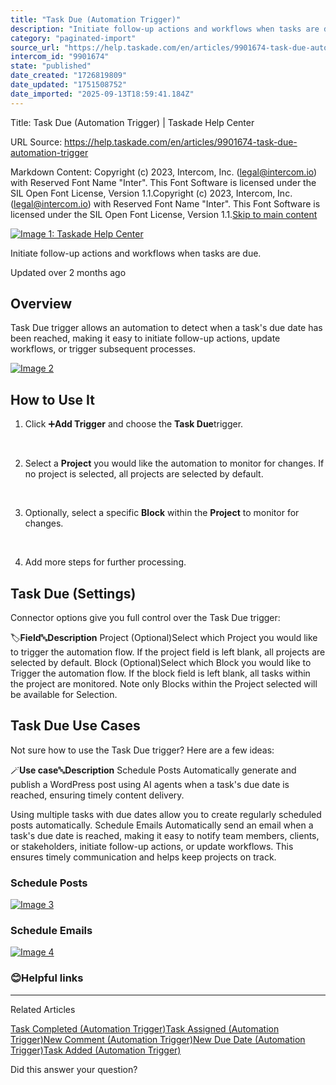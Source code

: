 ```yaml
---
title: "Task Due (Automation Trigger)"
description: "Initiate follow-up actions and workflows when tasks are due."
category: "paginated-import"
source_url: "https://help.taskade.com/en/articles/9901674-task-due-automation-trigger"
intercom_id: "9901674"
state: "published"
date_created: "1726819809"
date_updated: "1751508752"
date_imported: "2025-09-13T18:59:41.184Z"
---
```


Title: Task Due (Automation Trigger) | Taskade Help Center

URL Source: https://help.taskade.com/en/articles/9901674-task-due-automation-trigger

Markdown Content:
Copyright (c) 2023, Intercom, Inc. (legal@intercom.io) with Reserved Font Name "Inter". This Font Software is licensed under the SIL Open Font License, Version 1.1.Copyright (c) 2023, Intercom, Inc. (legal@intercom.io) with Reserved Font Name "Inter". This Font Software is licensed under the SIL Open Font License, Version 1.1.[Skip to main content](https://help.taskade.com/en/articles/9901674-task-due-automation-trigger#main-content)

[![Image 1: Taskade Help Center](https://downloads.intercomcdn.com/i/o/490280/d14603621e78c833c2d0e66f/2d1230f35f3009fff25b2989e93312a5.png)](https://help.taskade.com/en/)

Initiate follow-up actions and workflows when tasks are due.

Updated over 2 months ago

**Overview**
------------

Task Due trigger allows an automation to detect when a task's due date has been reached, making it easy to initiate follow-up actions, update workflows, or trigger subsequent processes.

[![Image 2](https://downloads.intercomcdn.com/i/o/1186830513/8181a345465fbedcc8ea1a3c/CleanShot+2024-09-20+at+16_13_52%402x.png?expires=1757791800&signature=be4d4a3f886b632f858020782b68825a23a5989ce2a5e3e0f0dc61f641aeca78&req=dSEvEMF9nYReWvMW1HO4zYdHG8wDa5wObCFNx6QGzSXnSak3AzD6MopdKsFw%0A9%2Bt09ijPbeE5HqOpJFM%3D%0A)](https://downloads.intercomcdn.com/i/o/1186830513/8181a345465fbedcc8ea1a3c/CleanShot+2024-09-20+at+16_13_52%402x.png?expires=1757791800&signature=be4d4a3f886b632f858020782b68825a23a5989ce2a5e3e0f0dc61f641aeca78&req=dSEvEMF9nYReWvMW1HO4zYdHG8wDa5wObCFNx6QGzSXnSak3AzD6MopdKsFw%0A9%2Bt09ijPbeE5HqOpJFM%3D%0A)

**How to Use It**
-----------------

1.   Click ➕**Add Trigger** and choose the **Task Due**trigger. 

​

2.   Select a **Project** you would like the automation to monitor for changes. If no project is selected, all projects are selected by default.

​

3.   Optionally, select a specific **Block** within the **Project** to monitor for changes.

​

4.   Add more steps for further processing.

**Task Due (Settings)**
-----------------------

Connector options give you full control over the Task Due trigger:

🏷️**Field**🔤**Description**
Project (Optional)Select which Project you would like to trigger the automation flow. If the project field is left blank, all projects are selected by default.
Block (Optional)Select which Block you would like to Trigger the automation flow. If the block field is left blank, all tasks within the project are monitored. Note only Blocks within the Project selected will be available for Selection.

**Task Due Use Cases**
----------------------

Not sure how to use the Task Due trigger? Here are a few ideas:

🪄**Use case**🔤**Description**
Schedule Posts Automatically generate and publish a WordPress post using AI agents when a task's due date is reached, ensuring timely content delivery.

Using multiple tasks with due dates allow you to create regularly scheduled posts automatically.
Schedule Emails Automatically send an email when a task's due date is reached, making it easy to notify team members, clients, or stakeholders, initiate follow-up actions, or update workflows. This ensures timely communication and helps keep projects on track.

### Schedule Posts

[![Image 3](https://downloads.intercomcdn.com/i/o/1186837344/1cc685868efd87accaf3ee17/CleanShot+2024-09-20+at+16_20_48%402x.png?expires=1757791800&signature=d34def7b617ea5e803913f5f5e845d38455c839cc204a0440db9310942283b34&req=dSEvEMF9moJbXfMW1HO4zcSlSgaKvamSZ3bhHp5zRvNQ318UBxcElb9jfLeP%0ACl2pciXlcTKed764gyc%3D%0A)](https://downloads.intercomcdn.com/i/o/1186837344/1cc685868efd87accaf3ee17/CleanShot+2024-09-20+at+16_20_48%402x.png?expires=1757791800&signature=d34def7b617ea5e803913f5f5e845d38455c839cc204a0440db9310942283b34&req=dSEvEMF9moJbXfMW1HO4zcSlSgaKvamSZ3bhHp5zRvNQ318UBxcElb9jfLeP%0ACl2pciXlcTKed764gyc%3D%0A)

### Schedule Emails

[![Image 4](https://downloads.intercomcdn.com/i/o/1186839361/6479b65ab4934f114a09349b/CleanShot+2024-09-20+at+16_22_38%402x.png?expires=1757791800&signature=106c0c578608c571b9926bf5c99fe18480f0c4162679e381601187bf2d77315c&req=dSEvEMF9lIJZWPMW1HO4zfJZZO%2Fyc2ZpDPHjGMOLF%2BVaM54G%2Fgcij6qeYU2j%0AWCkAz%2FxgspgGxJwAd5o%3D%0A)](https://downloads.intercomcdn.com/i/o/1186839361/6479b65ab4934f114a09349b/CleanShot+2024-09-20+at+16_22_38%402x.png?expires=1757791800&signature=106c0c578608c571b9926bf5c99fe18480f0c4162679e381601187bf2d77315c&req=dSEvEMF9lIJZWPMW1HO4zfJZZO%2Fyc2ZpDPHjGMOLF%2BVaM54G%2Fgcij6qeYU2j%0AWCkAz%2FxgspgGxJwAd5o%3D%0A)

### 😊**Helpful links**

* * *

Related Articles

[Task Completed (Automation Trigger)](https://help.taskade.com/en/articles/9896278-task-completed-automation-trigger)[Task Assigned (Automation Trigger)](https://help.taskade.com/en/articles/9901065-task-assigned-automation-trigger)[New Comment (Automation Trigger)](https://help.taskade.com/en/articles/9901735-new-comment-automation-trigger)[New Due Date (Automation Trigger)](https://help.taskade.com/en/articles/9901892-new-due-date-automation-trigger)[Task Added (Automation Trigger)](https://help.taskade.com/en/articles/10475712-task-added-automation-trigger)

Did this answer your question?
